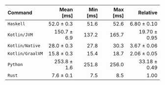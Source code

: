 | Command | Mean [ms] | Min [ms] | Max [ms] | Relative |
|:---|---:|---:|---:|---:|
| `Haskell` | 52.0 ± 0.3 | 51.6 | 52.6 | 6.80 ± 0.10 |
| `Kotlin/JVM` | 150.7 ± 6.9 | 137.2 | 165.7 | 19.70 ± 0.95 |
| `Kotlin/Native` | 28.0 ± 0.3 | 27.8 | 30.3 | 3.67 ± 0.06 |
| `Kotlin/GraalVM` | 15.8 ± 0.3 | 15.4 | 18.7 | 2.06 ± 0.05 |
| `Python` | 253.8 ± 1.6 | 251.8 | 256.0 | 33.18 ± 0.49 |
| `Rust` | 7.6 ± 0.1 | 7.5 | 8.5 | 1.00 |
